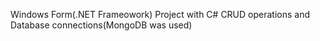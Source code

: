 Windows Form(.NET Frameowork) Project with C# CRUD operations and Database connections(MongoDB was used)
